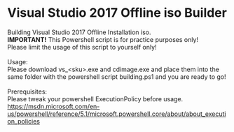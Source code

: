 # Visual Studio 2017 Offline iso Builder
Building Visual Studio 2017 Offline Installation iso. <br/>
<b>IMPORTANT!</b> This Powershell script is for practice purposes only! <br/>
Please limit the usage of this script to yourself only! <br/>
<br/>
Usage: <br/>
Please download vs_&lt;sku&gt;.exe and cdimage.exe and place them into the same folder with the powershell script building.ps1 and you are ready to go! <br/>
<br/>
Prerequisites: <br/>
Please tweak your powershell ExecutionPolicy before usage. <br/>
https://msdn.microsoft.com/en-us/powershell/reference/5.1/microsoft.powershell.core/about/about_execution_policies
